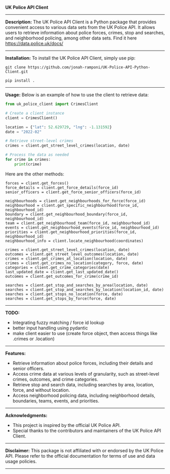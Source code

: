 **UK Police API Client**

---

**Description:**
The UK Police API Client is a Python package that provides convenient access to various data sets from the UK Police API. It allows users to retrieve information about police forces, crimes, stop and searches, and neighborhood policing, among other data sets. Find it here https://data.police.uk/docs/

---

**Installation:**
To install the UK Police API Client, simply use pip:

```
git clone https://github.com/jonah-ramponi/UK-Police-API-Python-Client.git

pip install . 
```

---

**Usage:**
Below is an example of how to use the client to retrieve data:

```python
from uk_police_client import CrimesClient

# Create a client instance
client = CrimesClient()

location = {"lat": 52.629729, "lng": -1.131592}
date = "2022-02"

# Retrieve street-level crimes
crimes = client.get_street_level_crimes(location, date)

# Process the data as needed
for crime in crimes:
    print(crime)
```

Here are the other methods: 

```
forces = client.get_forces()
force_details = client.get_force_details(force_id)
senior_officers = client.get_force_senior_officers(force_id)

neighbourhoods = client.get_neighbourhoods_for_force(force_id)
neighbourhood = client.get_specific_neighbourhood(force_id, neighbourhood_id)
boundary = client.get_neighbourhood_boundary(force_id, neighbourhood_id)
team = client.get_neighbourhood_team(force_id, neighbourhood_id)
events = client.get_neighbourhood_events(force_id, neighbourhood_id)
priorities = client.get_neighbourhood_priorities(force_id, neighbourhood_id)
neighbourhood_info = client.locate_neighbourhood(coordinates)

crimes = client.get_street_level_crimes(location, date)
outcomes = client.get_street_level_outcomes(location, date)
crimes = client.get_crimes_at_location(location, date)
crimes = client.get_crimes_no_location(category, force, date)
categories = client.get_crime_categories(date)
last_updated_date = client.get_last_updated_date()
outcomes = client.get_outcomes_for_crime(crime_id)

searches = client.get_stop_and_searches_by_area(location, date)
searches = client.get_stop_and_searches_by_location(location_id, date)
searches = client.get_stops_no_location(force, date)
searches = client.get_stops_by_force(force, date)
```

---

**TODO:**
- Integrating fuzzy matching / force id lookup
- better input handling using pydantic
- make client easier to use (create force object, then access things like .crimes or .location)

---

**Features:**
- Retrieve information about police forces, including their details and senior officers.
- Access crime data at various levels of granularity, such as street-level crimes, outcomes, and crime categories.
- Retrieve stop and search data, including searches by area, location, force, and without location.
- Access neighborhood policing data, including neighborhood details, boundaries, teams, events, and priorities.

---


**Acknowledgments:**
- This project is inspired by the official UK Police API.
- Special thanks to the contributors and maintainers of the UK Police API Client.

---

**Disclaimer:**
This package is not affiliated with or endorsed by the UK Police API. Please refer to the official documentation for terms of use and data usage policies.

--- 